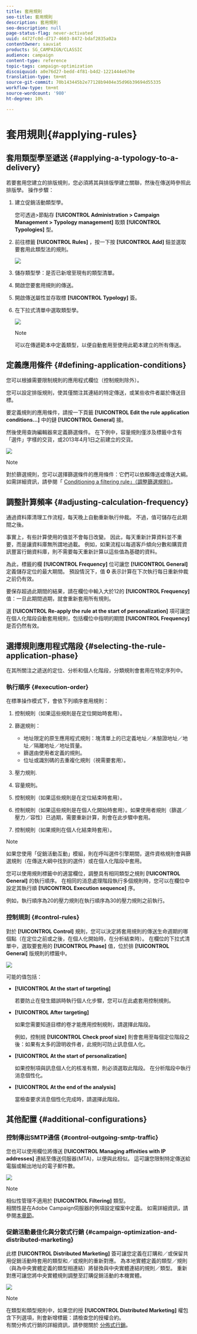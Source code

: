 ```yaml
---
title: 套用規則
seo-title: 套用規則
description: 套用規則
seo-description: null
page-status-flag: never-activated
uuid: 4472fc0d-d717-4603-8472-bdaf2835a02a
contentOwner: sauviat
products: SG_CAMPAIGN/CLASSIC
audience: campaign
content-type: reference
topic-tags: campaign-optimization
discoiquuid: a0e76d27-bedd-4f81-b4d2-1221444e670e
translation-type: tm+mt
source-git-commit: 70b143445b2e77128b9404e35d96b39694d55335
workflow-type: tm+mt
source-wordcount: '980'
ht-degree: 10%

---
```



# 套用規則{#applying-rules}

## 套用類型學至遞送 {#applying-a-typology-to-a-delivery}

若要套用您建立的排版規則，您必須將其與排版學建立關聯，然後在傳送時參照此排版學。 操作步驟：

1. 建立促銷活動類型學。

   您可透過>節點存 **[!UICONTROL Administration > Campaign Management > Typology management]** 取類 **[!UICONTROL Typologies]** 型。

1. 前往標籤 **[!UICONTROL Rules]** ，按一下按 **[!UICONTROL Add]** 鈕並選取要套用此類型法的規則。

   ![](assets/campaign_opt_pressure_sample_1_6.png)

1. 儲存類型學：是否已新增至現有的類型清單。
1. 開啟您要套用規則的傳送。
1. 開啟傳送屬性並存取標 **[!UICONTROL Typology]** 簽。
1. 在下拉式清單中選取類型學。

   ![](assets/campaign_opt_pressure_sample_1_7.png)

   >[!NOTE]
   >
   >可以在傳遞範本中定義類型，以便自動套用至使用此範本建立的所有傳送。

## 定義應用條件 {#defining-application-conditions}

您可以根據需要限制規則的應用程式欄位（控制規則除外）。

您可以設定排版規則，使其僅關注其連結的特定傳送，或某些收件者屬於傳送目標。

要定義規則的應用條件，請按一下頁籤 **[!UICONTROL Edit the rule application conditions...]** 中的鏈 **[!UICONTROL General]** 接。

然後使用查詢編輯器來定義篩選條件。 在下例中，容量規則僅涉及標籤中含有「選件」字樣的交貨，或2013年4月1日之前建立的交貨。

![](assets/campaign_opt_create_capacity_criterion.png)

>[!NOTE]
>
>對於篩選規則，您可以選擇篩選條件的應用條件：它們可以依賴傳送或傳送大綱。 如需詳細資訊，請參閱「 [Conditioning a filtering rule」（調整篩選規則）](../../campaign/using/filtering-rules.md#conditioning-a-filtering-rule)。

## 調整計算頻率 {#adjusting-calculation-frequency}

通過資料庫清理工作流程，每天晚上自動重新執行仲裁。 不過，值可儲存在此期間之後。

事實上，有些計算使用的值並不會每日改變。 因此，每天重新計算資料並不重要，而是讓資料庫無所謂地過載。 例如，如果流程以每週客戶傾向分數和購買資訊豐富行銷資料庫，則不需要每天重新計算以這些值為基礎的資料。

為此，標籤的欄 **[!UICONTROL Frequency]** 位可讓您 **[!UICONTROL General]** 定義儲存定位的最大期間。 預設情況下，值 **0** 表示計算在下次執行每日重新仲裁之前仍有效。

要保存超過此期間的結果，請在欄位中輸入大於12的 **[!UICONTROL Frequency]** 值：一旦此期間過期，就會重新套用所有規則。

選 **[!UICONTROL Re-apply the rule at the start of personalization]** 項可讓您在個人化階段自動套用規則，包括欄位中指明的期間 **[!UICONTROL Frequency]** 是否仍然有效。

## 選擇規則應用程式階段 {#selecting-the-rule-application-phase}

在其所關注之遞送的定位、分析和個人化階段，分類規則會套用在特定序列中。

### 執行順序 {#execution-order}

在標準操作模式下，會依下列順序套用規則：

1. 控制規則（如果這些規則是在定位開始時套用）。
1. 篩選規則：

   * 地址限定的原生應用程式規則：塊清單上的已定義地址／未驗證地址／地址／隔離地址／地址質量。
   * 篩選由使用者定義的規則。
   * 位址或識別碼的去重複化規則（視需要套用）。

1. 壓力規則.
1. 容量規則。
1. 控制規則（如果這些規則是在定位結束時套用）。
1. 控制規則（如果這些規則是在個人化開始時套用）。如果使用者規則（篩選／壓力／容性）已過期，需要重新計算，則會在此步驟中套用。
1. 控制規則（如果規則在個人化結束時套用）。

>[!NOTE]
>
>如果您使用「促銷活動互動」模組，則在呼叫選件引擎期間，選件資格規則會與篩選規則（在傳送大綱中找到的選件）或在個人化階段中套用。

您可以使用規則標籤中的適當欄位，調整具有相同類型之規則 **[!UICONTROL General]** 的執行順序。 在相同的消息處理階段執行多個規則時，您可以在欄位中設定其執行順 **[!UICONTROL Execution sequence]** 序。

例如，執行順序為20的壓力規則在執行順序為30的壓力規則之前執行。

### 控制規則 {#control-rules}

對於 **[!UICONTROL Control]** 規則，您可以決定將套用規則的傳送生命週期的哪個點（在定位之前或之後，在個人化開始時，在分析結束時）。 在欄位的下拉式清單中，選取要套用的 **[!UICONTROL Phase]** 值，位於排 **[!UICONTROL General]** 版規則的標籤中。

![](assets/campaign_opt_define_control_phase.png)

可能的值包括：

* **[!UICONTROL At the start of targeting]**

   若要防止在發生錯誤時執行個人化步驟，您可以在此處套用控制規則。

* **[!UICONTROL After targeting]**

   如果您需要知道目標的卷才能應用控制規則，請選擇此階段。

   例如，控制規 **[!UICONTROL Check proof size]** 則會套用至每個定位階段之後：如果有太多的證明收件者，此規則可防止訊息個人化。

* **[!UICONTROL At the start of personalization]**

   如果控制項與訊息個人化的核准有關，則必須選取此階段。 在分析階段中執行消息個性化。

* **[!UICONTROL At the end of the analysis]**

   當檢查要求消息個性化完成時，請選擇此階段。

## 其他配置 {#additional-configurations}

### 控制傳出SMTP通信 {#control-outgoing-smtp-traffic}

您也可以使用欄位將傳送 **[!UICONTROL Managing affinities with IP addresses]** 連結至傳送伺服器(MTA)，以便與此相似。 這可讓您限制特定傳送給電腦或輸出地址的電子郵件數。

![](assets/campaign_opt_select_ip_affinity.png)

>[!NOTE]
>
>相似性管理不適用於 **[!UICONTROL Filtering]** 類型。\
>相關性是在Adobe Campaign伺服器的例項設定檔案中定義。 如需詳細資訊，請參閱[本章節](../../installation/using/about-initial-configuration.md)。

### 促銷活動最佳化與分散式行銷 {#campaign-optimization-and-distributed-marketing}

此標 **[!UICONTROL Distributed Marketing]** 簽可讓您定義在訂購和／或保留共用促銷活動時套用的類型和／或規則的重新對應。 為本地實體定義的類型／規則（與為中央實體定義的類型相連結）將替換與中央實體連結的規則／類型。 重新對應可讓您將中央實體規則調整至訂購促銷活動的本機實體。

![](assets/simu_campaign_opti_distrib_mkg.png)

>[!NOTE]
>
>在類型和類型規則中，如果您的授 **[!UICONTROL Distributed Marketing]** 權包含下列選項，則會新增標籤：請檢查您的授權合約。\
>有關分佈式行銷的詳細資訊，請參閱關於 [分佈式行銷](../../campaign/using/about-distributed-marketing.md)。

